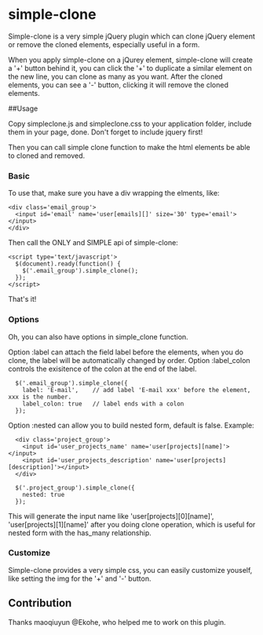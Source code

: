 # simple-clone

Simple-clone is a very simple jQuery plugin which can clone jQuery element or remove the cloned elements, especially useful in a form.

When you apply simple-clone on a jQurey element, simple-clone will create a '+' button behind it, you can click the '+' to duplicate a similar element on the new line, you can clone as many as you want. After the cloned elements, you can see a '-' button, clicking it will remove the cloned elements.

##Usage

Copy simpleclone.js and simpleclone.css to your application folder, include them in your page, done. Don't forget to include jquery first!

Then you can call simple clone function to make the html elements be able to cloned and removed.

### Basic
To use that, make sure you have a div wrapping the elments, like:

    <div class='email_group'>
      <input id='email' name='user[emails][]' size='30' type='email'></input>
    </div>

Then call the ONLY and SIMPLE api of simple-clone:

    <script type='text/javascript'>
      $(document).ready(function() {
        $('.email_group').simple_clone();
      });
    </script>

That's it!

### Options

Oh, you can also have options in simple_clone function.

Option :label can attach the field label before the elements, when you do clone, the label will be automatically changed by order.
Option :label_colon controls the exisitence of the colon at the end of the label.

      $('.email_group').simple_clone({
        label: 'E-mail',    // add label 'E-mail xxx' before the element, xxx is the number.
        label_colon: true   // label ends with a colon
      });

Option :nested can allow you to build nested form, default is false. Example:

      <div class='project_group'>
        <input id='user_projects_name' name='user[projects][name]'></input>
        <input id='user_projects_description' name='user[projects][description]'></input>
      </div>
      
      $('.project_group').simple_clone({
        nested: true
      });

This will generate the input name like 'user[projects][0][name]', 'user[projects][1][name]' after you doing clone operation, which is useful for nested form with the has_many relationship.
      
### Customize
Simple-clone provides a very simple css, you can easily customize youself, like setting the img for the '+' and '-' button.

## Contribution

Thanks maoqiuyun @Ekohe, who helped me to work on this plugin.
